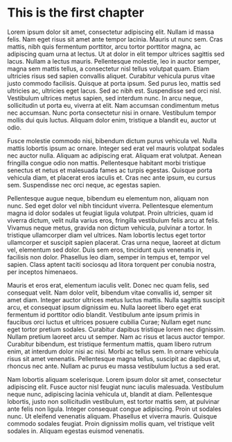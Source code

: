 This is the first chapter
=========================

Lorem ipsum dolor sit amet, consectetur adipiscing elit. Nullam id massa felis. Nam eget risus sit amet ante tempor lacinia. Mauris ut nunc sem. Cras mattis, nibh quis fermentum porttitor, arcu tortor porttitor magna, ac adipiscing quam urna at lectus. Ut at dolor in elit tempor ultrices sagittis sed lacus. Nullam a lectus mauris. Pellentesque molestie, leo in auctor semper, magna sem mattis tellus, a consectetur nisl tellus volutpat quam. Etiam ultricies risus sed sapien convallis aliquet. Curabitur vehicula purus vitae justo commodo facilisis. Quisque at porta ipsum. Sed purus leo, mattis sed ultricies ac, ultricies eget lacus. Sed ac nibh est. Suspendisse sed orci nisl. Vestibulum ultrices metus sapien, sed interdum nunc. In arcu neque, sollicitudin ut porta eu, viverra at elit. Nam accumsan condimentum metus nec accumsan. Nunc porta consectetur nisi in ornare. Vestibulum tempor mollis dui quis luctus. Aliquam dolor enim, tristique a blandit eu, auctor ut odio.

Fusce molestie commodo nisi, bibendum dictum purus vehicula vel. Nulla mattis lobortis ipsum ac ornare. Integer sed erat vel mauris volutpat sodales nec auctor nulla. Aliquam ac adipiscing erat. Aliquam erat volutpat. Aenean fringilla congue odio non mattis. Pellentesque habitant morbi tristique senectus et netus et malesuada fames ac turpis egestas. Quisque porta vehicula diam, et placerat eros iaculis et. Cras nec ante ipsum, eu cursus sem. Suspendisse nec orci neque, ac egestas sapien.

Pellentesque augue neque, bibendum eu elementum non, aliquam non nunc. Sed eget dolor vel nibh tincidunt viverra. Pellentesque elementum magna id dolor sodales ut feugiat ligula volutpat. Proin ultricies, quam id viverra dictum, velit nulla varius eros, fringilla vestibulum felis arcu at felis. Vivamus neque metus, gravida non dictum vehicula, pulvinar a tortor. In tristique ullamcorper diam vel ultrices. Nam lobortis lectus eget tortor ullamcorper et suscipit sapien placerat. Cras urna neque, laoreet at dictum vel, elementum sed dolor. Duis sem eros, tincidunt quis venenatis in, facilisis non dolor. Phasellus leo diam, semper in tempus et, tempor vel sapien. Class aptent taciti sociosqu ad litora torquent per conubia nostra, per inceptos himenaeos.

Mauris et eros erat, elementum iaculis velit. Donec nec quam felis, sed consequat velit. Nam dolor velit, bibendum vitae convallis id, semper sit amet diam. Integer auctor ultrices metus luctus mattis. Nulla sagittis suscipit arcu, et consequat ipsum dignissim eu. Nulla laoreet libero eget erat fermentum id porttitor odio blandit. Vestibulum ante ipsum primis in faucibus orci luctus et ultrices posuere cubilia Curae; Nullam eget nunc eget tortor pretium sodales. Curabitur dapibus tristique lorem nec dignissim. Nullam pretium laoreet arcu ut semper. Nam ac risus et lacus auctor tempor. Curabitur bibendum, est tristique fermentum mattis, quam libero rutrum enim, at interdum dolor nisi ac nisi. Morbi ac tellus sem. In ornare vehicula risus sit amet venenatis. Pellentesque magna tellus, suscipit ac dapibus ut, rhoncus nec ante. Nullam ac purus eu massa vestibulum luctus a sed erat.

Nam lobortis aliquam scelerisque. Lorem ipsum dolor sit amet, consectetur adipiscing elit. Fusce auctor nisl feugiat nunc iaculis malesuada. Vestibulum neque nunc, adipiscing lacinia vehicula ut, blandit at diam. Pellentesque lobortis, justo non sollicitudin vestibulum, est tortor mattis sem, at pulvinar ante felis non ligula. Integer consequat congue adipiscing. Proin ut sodales nunc. Ut eleifend venenatis aliquam. Phasellus et viverra mauris. Quisque commodo sodales feugiat. Proin dignissim mollis quam, vel tristique velit sodales in. Aliquam egestas euismod venenatis.
